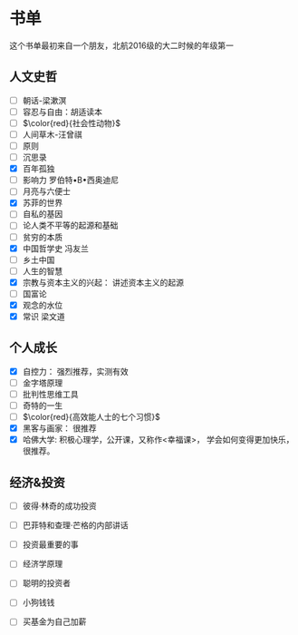 # 书单

这个书单最初来自一个朋友，北航2016级的大二时候的年级第一

## 人文史哲

- [ ] 朝话-梁漱溟
- [ ] 容忍与自由：胡适读本
- [ ] $\color{red}{社会性动物}$
- [ ] 人间草木-汪曾祺
- [ ] 原则
- [ ] 沉思录
- [x] 百年孤独
- [ ] 影响力 罗伯特•B•西奥迪尼
- [ ] 月亮与六便士
- [x] 苏菲的世界
- [ ] 自私的基因
- [ ] 论人类不平等的起源和基础
- [ ] 贫穷的本质
- [x] 中国哲学史 冯友兰
- [ ] 乡土中国
- [ ] 人生的智慧
- [x] 宗教与资本主义的兴起： 讲述资本主义的起源
- [ ] 国富论
- [x] 观念的水位
- [x] 常识 梁文道

## 个人成长

- [x] 自控力： 强烈推荐，实测有效
- [ ] 金字塔原理
- [ ] 批判性思维工具
- [ ] 奇特的一生
- [ ] $\color{red}{高效能人士的七个习惯}$
- [x] 黑客与画家： 很推荐
- [x] 哈佛大学: 积极心理学，公开课，又称作<幸福课>， 学会如何变得更加快乐，很推荐。

## 经济&投资

- [ ] 彼得·林奇的成功投资
- [ ] 巴菲特和查理·芒格的内部讲话
- [ ] 投资最重要的事
- [ ] 经济学原理
- [ ] 聪明的投资者
- [ ] 小狗钱钱
- [ ] 买基金为自己加薪

